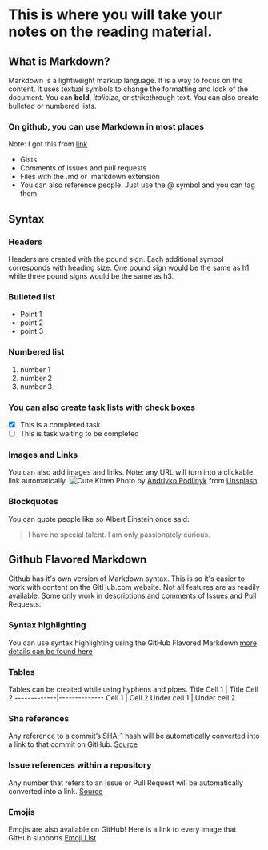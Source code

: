 # This is where you will take your notes on the reading material.

## What is Markdown?
Markdown is a lightweight markup language. It is a way to focus on the content. It uses textual symbols to change the formatting and look of the document. You can **bold**, *italicize*, or ~~strikethrough~~ text. You can also create bulleted or numbered lists.

### On github, you can use Markdown in most places
Note: I got this from [link](https://guides.github.com/features/mastering-markdown/)
- Gists
- Comments of issues and pull requests
- Files with the .md or .markdown extension
- You can also reference people. Just use the @ symbol and you can tag them.

## Syntax

### Headers
Headers are created with the pound sign. Each additional symbol corresponds with heading size. One pound sign would be the same as h1 while three pound signs would be the same as h3.

### Bulleted list
- Point 1
- point 2
- point 3

### Numbered list
1. number 1
1. number 2
1. number 3

### You can also create task lists with check boxes
- [x] This is a completed task
- [ ] This is task waiting to be completed

### Images and Links
You can also add images and links. Note: any URL will turn into a clickable link automatically.
![Cute Kitten](https://images.unsplash.com/photo-1560114928-40f1f1eb26a0?ixlib=rb-1.2.1&ixid=MXwxMjA3fDB8MHxwaG90by1wYWdlfHx8fGVufDB8fHw%3D&auto=format&fit=crop&w=1650&q=80)
Photo by [Andriyko Podilnyk](https://unsplash.com/@yirage?utm_source=unsplash&amp;utm_medium=referral&amp;utm_content=creditCopyText) from [Unsplash](https://unsplash.com/s/photos/cute-kitten?utm_source=unsplash&amp;utm_medium=referral&amp;utm_content=creditCopyText)

### Blockquotes
You can quote people like so
Albert Einstein once said:
> I have no special talent.
> I am only passionately curious.

## Github Flavored Markdown
Github has it's own version of Markdown syntax. This is so it's easier to work with content on the GitHub.com website. Not all features are as readily available. Some only work in descriptions and comments of Issues and Pull Requests.

### Syntax highlighting
You can use syntax highlighting using the GitHub Flavored Markdown
[more details can be found here](https://docs.github.com/en/github/writing-on-github/basic-writing-and-formatting-syntax)

### Tables
Tables can be created while using hyphens and pipes.
Title Cell 1 | Title Cell 2
-------------|--------------
Cell 1 | Cell 2
Under cell 1 | Under cell 2

### Sha references
Any reference to a commit’s SHA-1 hash will be automatically converted into a link to that commit on GitHub.
[Source](https://docs.github.com/en/github/writing-on-github/basic-writing-and-formatting-syntax)

### Issue references within a repository
Any number that refers to an Issue or Pull Request will be automatically converted into a link. [Source](https://docs.github.com/en/github/writing-on-github/basic-writing-and-formatting-syntax)

### Emojis
Emojis are also available on GitHub! Here is a link to every image that GitHub supports.[Emoji List](https://github.com/ikatyang/emoji-cheat-sheet/blob/master/README.md)




